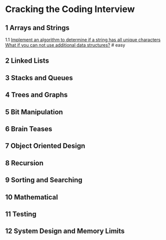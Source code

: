 # Cracking the Coding Interview

## 1 Arrays and Strings
1.1  [Implement an algorithm to determine if a string has all unique characters What if you can not use additional data structures?](./1.1.cpp)  # easy

## 2 Linked Lists

## 3 Stacks and Queues

## 4 Trees and Graphs

## 5 Bit Manipulation

## 6 Brain Teases

## 7 Object Oriented Design

## 8 Recursion

## 9 Sorting and Searching

## 10 Mathematical

## 11 Testing

## 12 System Design and Memory Limits


